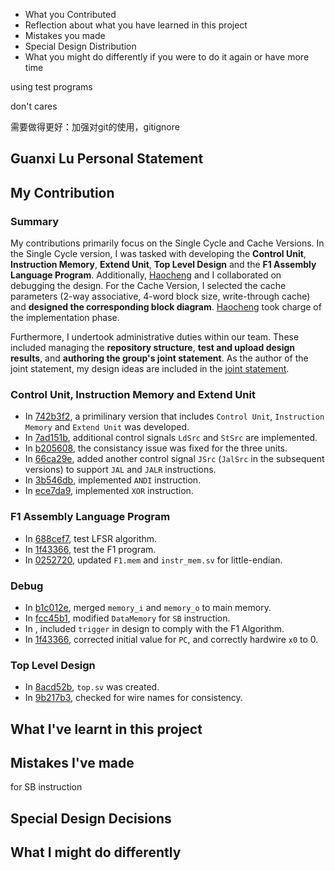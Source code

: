 - What you Contributed 
- Reflection about what you have learned in this project
- Mistakes you made
- Special Design Distribution
- What you might do differently if you were to do it again or have more time


using test programs

don't cares

需要做得更好：加强对git的使用，gitignore

## Guanxi Lu Personal Statement

## My Contribution
### Summary
My contributions primarily focus on the Single Cycle and Cache Versions. In the Single Cycle version, I was tasked with developing the **Control Unit**, **Instruction Memory**, **Extend Unit**, **Top Level Design** and the **F1 Assembly Language Program**. Additionally, [Haocheng](https://github.com/franfafdaf) and I collaborated on debugging the design. For the Cache Version, I selected the cache parameters (2-way associative, 4-word block size, write-through cache) and **designed the corresponding block diagram**. [Haocheng](https://github.com/franfafdaf) took charge of the implementation phase.

Furthermore, I undertook administrative duties within our team. These included managing the **repository structure**, **test and upload design results**, and **authoring the group's joint statement**. As the author of the joint statement, my design ideas are included in the [joint statement]().

### Control Unit, Instruction Memory and Extend Unit 
- In [742b3f2](https://github.com/franfafdaf/IAC_23autumn_Group17-Coursework/commit/742b3f2b9d3cbdc882d3ebd4e2a44154c933a736), a primilinary version that includes `Control Unit`, `Instruction Memory` and `Extend Unit` was developed. 
- In [7ad151b](https://github.com/franfafdaf/IAC_23autumn_Group17-Coursework/commit/7ad151bcdcd05703ceac779554277482868779ec), additional control signals `LdSrc` and `StSrc` are implemented. 
- In [b205608](https://github.com/franfafdaf/IAC_23autumn_Group17-Coursework/commit/b20560856b1a776b41823b173115e150de2bb01f), the consistancy issue was fixed for the three units. 
- In [66ca29e](https://github.com/franfafdaf/IAC_23autumn_Group17-Coursework/commit/66ca29e78ad11d884464effced1b961cd896e20f), added another control signal `JSrc` (`JalSrc` in the subsequent versions) to support `JAL` and `JALR` instructions. 
- In [3b546db](https://github.com/franfafdaf/IAC_23autumn_Group17-Coursework/tree/3b546dbbe2ff62547c72be2c922010a1a72b18d2), implemented `ANDI` instruction. 
- In [ece7da9](https://github.com/franfafdaf/IAC_23autumn_Group17-Coursework/tree/ece7da9992e138253141a8770041873322f633da), implemented `XOR` instruction. 

### F1 Assembly Language Program
- In [688cef7](https://github.com/franfafdaf/IAC_23autumn_Group17-Coursework/tree/688cef764ed9856d7f1a0f72c6e3f784b42277b2), test LFSR algorithm. 
- In [1f43366](https://github.com/franfafdaf/IAC_23autumn_Group17-Coursework/tree/1f43366cbbf2e1cbd74327ff4b293625f8f256f4), test the F1 program. 
- In [0252720](https://github.com/franfafdaf/IAC_23autumn_Group17-Coursework/tree/0252720c67880ce14876fee235f90722fae7fdbf), updated `F1.mem` and `instr_mem.sv` for little-endian. 


### Debug
- In [b1c012e](https://github.com/franfafdaf/IAC_23autumn_Group17-Coursework/commit/b1c012e75d69ed7a718de6036ab7f22745ecbd9a), merged `memory_i` and `memory_o` to main memory. 
- In [fcc45b1](https://github.com/franfafdaf/IAC_23autumn_Group17-Coursework/commit/fcc45b10d2b2fc1b60bf25297f469b2e6ff83e5d), modified `DataMemory` for `SB` instruction. 
- In [](https://github.com/franfafdaf/IAC_23autumn_Group17-Coursework/tree/20441ad6e2f968ab042d45c96b7800301764193a), included `trigger` in design to comply with the F1 Algorithm. 
- In [1f43366](https://github.com/franfafdaf/IAC_23autumn_Group17-Coursework/tree/1f43366cbbf2e1cbd74327ff4b293625f8f256f4), corrected initial value for `PC`, and correctly hardwire `x0` to 0. 


### Top Level Design
- In [8acd52b](https://github.com/franfafdaf/IAC_23autumn_Group17-Coursework/commit/8acd52b568e53151bcaa33f863c420eae30cb694), `top.sv` was created. 
- In [9b217b3](https://github.com/franfafdaf/IAC_23autumn_Group17-Coursework/commit/9d217b3e988e312c5cde4419e6781a7314f40d2f), checked for wire names for consistency. 


## What I've learnt in this project

## Mistakes I've made

for SB instruction 

## Special Design Decisions

## What I might do differently